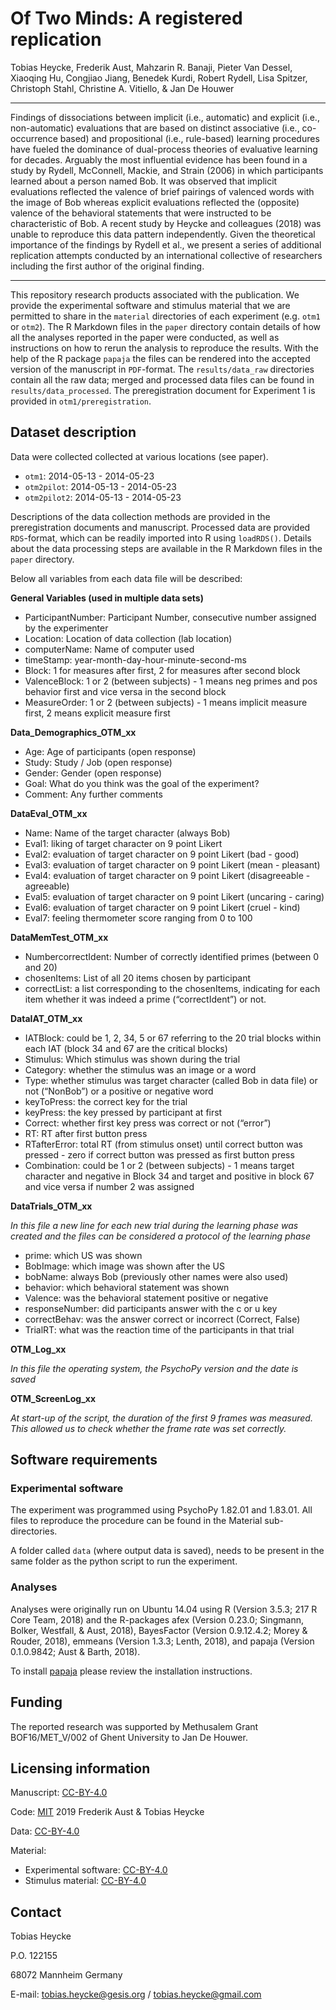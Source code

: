 
# Of Two Minds: A registered replication

Tobias Heycke, Frederik Aust, Mahzarin R. Banaji, Pieter Van Dessel,
Xiaoqing Hu, Congjiao Jiang, Benedek Kurdi, Robert Rydell, Lisa Spitzer,
Christoph Stahl, Christine A. Vitiello, & Jan De Houwer

-----

Findings of dissociations between implicit (i.e., automatic) and
explicit (i.e., non-automatic) evaluations that are based on distinct
associative (i.e., co-occurrence based) and propositional (i.e.,
rule-based) learning procedures have fueled the dominance of
dual-process theories of evaluative learning for decades. Arguably the
most influential evidence has been found in a study by Rydell,
McConnell, Mackie, and Strain (2006) in which participants learned about
a person named Bob. It was observed that implicit evaluations reflected
the valence of brief pairings of valenced words with the image of Bob
whereas explicit evaluations reflected the (opposite) valence of the
behavioral statements that were instructed to be characteristic of Bob.
A recent study by Heycke and colleagues (2018) was unable to reproduce
this data pattern independently. Given the theoretical importance of the
findings by Rydell et al., we present a series of additional replication
attempts conducted by an international collective of researchers
including the first author of the original finding.

-----

This repository research products associated with the publication. We
provide the experimental software and stimulus material that we are
permitted to share in the `material` directories of each experiment
(e.g. `otm1` or `otm2`). The R Markdown files in the `paper`
directory contain details of how all the analyses reported in the paper
were conducted, as well as instructions on how to rerun the analysis to
reproduce the results. With the help of the R package `papaja` the files
can be rendered into the accepted version of the manuscript in
`PDF`-format. The `results/data_raw` directories contain all the raw
data; merged and processed data files can be found in
`results/data_processed`. The preregistration document for Experiment 1
is provided in `otm1/preregistration`.

## Dataset description

Data were collected collected at various locations (see paper).

-  `otm1`: 2014-05-13 - 2014-05-23
-  `otm2pilot`: 2014-05-13 - 2014-05-23
-  `otm2pilot2`: 2014-05-13 - 2014-05-23

Descriptions of the data collection methods are provided in the
preregistration documents and manuscript. Processed data are provided
`RDS`-format, which can be readily imported into R using `loadRDS()`.
Details about the data processing steps are available in the R Markdown
files in the `paper` directory.

Below all variables from each data file will be described:

**General Variables (used in multiple data sets)**

  - ParticipantNumber: Participant Number, consecutive number assigned
    by the experimenter
  - Location: Location of data collection (lab location)
  - computerName: Name of computer used
  - timeStamp: year-month-day-hour-minute-second-ms
  - Block: 1 for measures after first, 2 for measures after second
    block  
  - ValenceBlock: 1 or 2 (between subjects) - 1 means neg primes and pos
    behavior first and vice versa in the second block
  - MeasureOrder: 1 or 2 (between subjects) - 1 means implicit measure
    first, 2 means explicit measure first

**Data\_Demographics\_OTM\_xx**

  - Age: Age of participants (open response)
  - Study: Study / Job (open response)  
  - Gender: Gender (open response)
  - Goal: What do you think was the goal of the experiment?
  - Comment: Any further comments

**DataEval\_OTM\_xx**

  - Name: Name of the target character (always Bob)
  - Eval1: liking of target character on 9 point Likert
  - Eval2: evaluation of target character on 9 point Likert (bad -
    good)  
  - Eval3: evaluation of target character on 9 point Likert (mean -
    pleasant)  
  - Eval4: evaluation of target character on 9 point Likert
    (disagreeable - agreeable)  
  - Eval5: evaluation of target character on 9 point Likert (uncaring -
    caring)
  - Eval6: evaluation of target character on 9 point Likert (cruel -
    kind)
  - Eval7: feeling thermometer score ranging from 0 to 100

**DataMemTest\_OTM\_xx**

  - NumbercorrectIdent: Number of correctly identified primes (between 0
    and 20)
  - chosenItems: List of all 20 items chosen by participant
  - correctList: a list corresponding to the chosenItems, indicating for
    each item whether it was indeed a prime (“correctIdent”) or not.

**DataIAT\_OTM\_xx**

  - IATBlock: could be 1, 2, 34, 5 or 67 referring to the 20 trial
    blocks within each IAT (block 34 and 67 are the critical blocks)  
  - Stimulus: Which stimulus was shown during the trial  
  - Category: whether the stimulus was an image or a word
  - Type: whether stimulus was target character (called Bob in data
    file) or not (“NonBob”) or a positive or negative word
  - keyToPress: the correct key for the trial  
  - keyPress: the key pressed by participant at first
  - Correct: whether first key press was correct or not (“error”)
  - RT: RT after first button press  
  - RTafterError: total RT (from stimulus onset) until correct button
    was pressed - zero if correct button was pressed as first button
    press
  - Combination: could be 1 or 2 (between subjects) - 1 means target
    character and negative in Block 34 and target and positive in block
    67 and vice versa if number 2 was assigned

**DataTrials\_OTM\_xx**

*In this file a new line for each new trial during the learning phase
was created and the files can be considered a protocol of the learning
phase*

  - prime: which US was shown
  - BobImage: which image was shown after the US
  - bobName: always Bob (previously other names were also used)
  - behavior: which behavioral statement was shown
  - Valence: was the behavioral statement positive or negative
  - responseNumber: did participants answer with the c or u key
  - correctBehav: was the answer correct or incorrect (Correct, False)
  - TrialRT: what was the reaction time of the participants in that
    trial

**OTM\_Log\_xx**

*In this file the operating system, the PsychoPy version and the date is
saved*

**OTM\_ScreenLog\_xx**

*At start-up of the script, the duration of the first 9 frames was
measured. This allowed us to check whether the frame rate was set
correctly.*

## Software requirements

### Experimental software

The experiment was programmed using PsychoPy 1.82.01 and 1.83.01. All
files to reproduce the procedure can be found in the Material
sub-directories.

A folder called `data` (where output data is saved), needs to be present
in the same folder as the python script to run the experiment.

### Analyses

Analyses were originally run on Ubuntu 14.04 using R (Version 3.5.3; 217
R Core Team, 2018) and the R-packages afex (Version 0.23.0; Singmann,
Bolker, Westfall, & Aust, 2018), BayesFactor (Version 0.9.12.4.2; Morey
& Rouder, 2018), emmeans (Version 1.3.3; Lenth, 2018), and papaja
(Version 0.1.0.9842; Aust & Barth, 2018).

To install [papaja](https://github.com/crsh/papaja#installation) please
review the installation instructions.

## Funding

The reported research was supported by Methusalem Grant BOF16/MET\_V/002
of Ghent University to Jan De Houwer.

## Licensing information

Manuscript: [CC-BY-4.0](http://creativecommons.org/licenses/by/4.0/)

Code: [MIT](http://opensource.org/licenses/MIT) 2019 Frederik Aust &
Tobias Heycke

Data: [CC-BY-4.0](http://creativecommons.org/licenses/by/4.0/)

Material:

  - Experimental software:
    [CC-BY-4.0](http://creativecommons.org/licenses/by/4.0/)
  - Stimulus material:
    [CC-BY-4.0](http://creativecommons.org/licenses/by/4.0/)

## Contact

Tobias Heycke

P.O. 122155

68072 Mannheim Germany

E-mail: <tobias.heycke@gesis.org> / <tobias.heycke@gmail.com>
